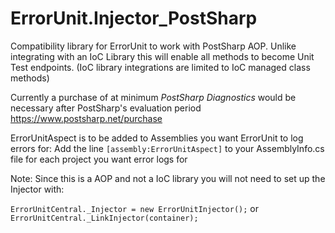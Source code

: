 ﻿# ErrorUnit.Injector_PostSharp
Compatibility library for ErrorUnit to work with PostSharp AOP.
Unlike integrating with an IoC Library this will enable all methods to become Unit Test endpoints. 
(IoC library integrations are limited to IoC managed class methods)

Currently a purchase of at minimum *PostSharp Diagnostics* would be necessary after PostSharp's evaluation period https://www.postsharp.net/purchase

ErrorUnitAspect is to be added to Assemblies you want ErrorUnit to log errors for:
Add the line `[assembly:ErrorUnitAspect]` to your AssemblyInfo.cs file for each project you want error logs for

Note: Since this is a AOP and not a IoC library you will not need to set up the Injector with:

`ErrorUnitCentral._Injector = new ErrorUnitInjector();`
or
`ErrorUnitCentral._LinkInjector(container);`